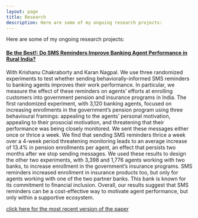 ```yaml
---
layout: page
title: Research
description: Here are some of my ongoing research projects:
---
```


Here are some of my ongoing research projects:

#### <u>Be the Best!: Do SMS Reminders Improve Banking Agent Performance in Rural India? </u>
With Krishanu Chakraborty and Karan Nagpal. We use three randomized experiments to test whether sending behaviorally-informed SMS reminders to banking agents improves their work performance. In particular, we measure the
effect of these reminders on agents’ efforts at enrolling customers into government pension and
insurance programs in India. The first randomized experiment, with 3,120 banking agents, focused on increasing enrollments in the government’s pension program using three behavioural
framings: appealing to the agents’ personal motivation, appealing to their prosocial motivation,
and threatening that their performance was being closely monitored. We sent these messages
either once or thrice a week. We find that sending SMS reminders thrice a week over a 4-week
period threatening monitoring leads to an average increase of 13.4% in pension enrollments per
agent, an effect that persists two months after we stop sending messages. We used these results
to design the other two experiments, with 3,398 and 1,776 agents working with two banks, to
increase enrollment in the government’s insurance programs. SMS reminders increased enrollment in insurance products too, but only for agents working with one of the two partner banks.
This bank is known for its commitment to financial inclusion. Overall, our results suggest that
SMS reminders can be a cost-effective way to motivate agent performance, but only within a
supportive ecosystem. 

[click here for the most recent version of the paper](https://www.isid.ac.in/~epu/acegd2019/papers/Andr%E9sParrado.pdf)


<!-- Note: this is how to write a comment in HTML. Everything in here won't show up on your webpage.-->

<!--
To increase the size of the title, use fewer # in front of the paper title.
To decrease the size of the title, use more #. 
To remove the italics, remove the * before and after the description
To remove the underline from the title, remove the <u> tags (<u> and </u>)
-->